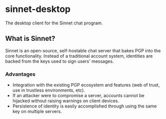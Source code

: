 # sinnet-desktop
The desktop client for the Sinnet chat program.

## What is Sinnet?
Sinnet is an open-source, self-hostable chat server that bakes PGP into the core functionality.
Instead of a traditional account system, identities are backed from the keys used to sign users' messages.

### Advantages
* Integration with the existing PGP ecosystem and features (web of trust, use in trustless environments, etc).
* If an attacker were to compromise a server, accounts cannot be hijacked without raising warnings on client devices.
* Persistence of identity is easily accomplished through using the same key on multiple servers.
